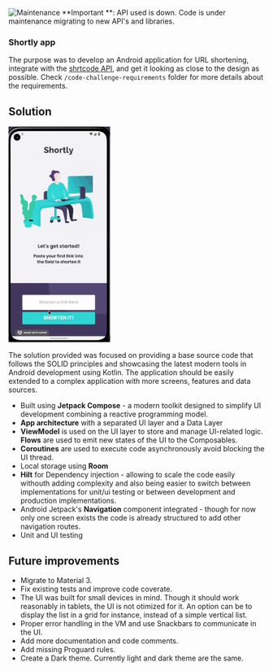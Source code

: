 ![Maintenance](https://img.shields.io/badge/Maintenance-On%20Going-brightgreen)
 **Important **: API used is down. Code is under maintenance migrating to new API's and libraries. 

### Shortly app

The purpose was to develop an Android application for URL shortening, integrate with the [shrtcode API](https://app.shrtco.de/docs), and get it looking as close to the design as possible. Check `/code-challenge-requirements` folder for more details about the requirements.


## Solution

<img src="code-challenge-requirements/working-solution.gif" width="200" alt="Screenshot">


The solution provided was focused on providing a base source code that follows the SOLID principles and showcasing the latest modern tools in Android development using Kotlin. 
The application should be easily extended to a complex application with more screens, features and data sources. 

-   Built using **Jetpack Compose** - a modern toolkit designed to simplify UI development combining a reactive programming model. 
-   **App architecture** with a separated UI layer and a Data Layer
-   **ViewModel** is used on the UI layer to store and manage UI-related logic. **Flows** are used to emit new states of the UI to the Composables. 
-   **Coroutines** are used to execute code asynchronously avoid blocking the UI thread.
-   Local storage using **Room**
-   **Hilt** for Dependency injection - allowing to scale the code easily withouth adding complexity and also being easier to switch between implementations for unit/ui testing or between development and production implementations. 
-   Android Jetpack's **Navigation** component integrated - though for now only one screen exists the code is already structured to add other navigation routes.
-   Unit and UI testing


## Future improvements

-   Migrate to Material 3.
-   Fix existing tests and improve code coverate.
-   The UI was built for small devices in mind. Though it should work reasonably in tablets, the UI is not otimized for it. An option can be to display the list in a grid for instance, instead of a simple vertical list. 
-   Proper error handling in the VM and use Snackbars to communicate in the UI.
-   Add more documentation and code comments.
-   Add missing Proguard rules. 
-   Create a Dark theme. Currently light and dark theme are the same. 

